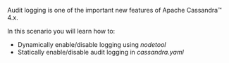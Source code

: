 Audit logging is one of the important new features of Apache Cassandra™ 4.x. 

In this scenario you will learn how to:

- Dynamically enable/disable logging using *nodetool*
- Statically enable/disable audit logging in *cassandra.yaml*